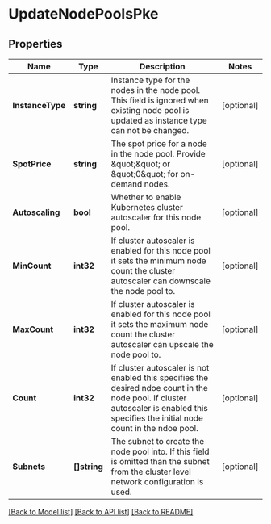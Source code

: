 # UpdateNodePoolsPke

## Properties
Name | Type | Description | Notes
------------ | ------------- | ------------- | -------------
**InstanceType** | **string** | Instance type for the nodes in the node pool. This field is ignored when existing node pool is updated as instance type can not be changed. | [optional] 
**SpotPrice** | **string** | The spot price for a node in the node pool. Provide \&quot;\&quot; or \&quot;0\&quot; for on-demand nodes. | [optional] 
**Autoscaling** | **bool** | Whether to enable Kubernetes cluster autoscaler for this node pool. | [optional] 
**MinCount** | **int32** | If cluster autoscaler is enabled for this node pool it sets the minimum node count the cluster autoscaler can downscale the node pool to. | [optional] 
**MaxCount** | **int32** | If cluster autoscaler is enabled for this node pool it sets the maximum node count the cluster autoscaler can upscale the node pool to. | [optional] 
**Count** | **int32** | If cluster autoscaler is not enabled this specifies the desired ndoe count in the node pool. If cluster autoscaler is enabled this specifies the initial node count in the ndoe pool. | [optional] 
**Subnets** | **[]string** | The subnet to create the node pool into. If this field is omitted than the subnet from the cluster level network configuration is used. | [optional] 

[[Back to Model list]](../README.md#documentation-for-models) [[Back to API list]](../README.md#documentation-for-api-endpoints) [[Back to README]](../README.md)


